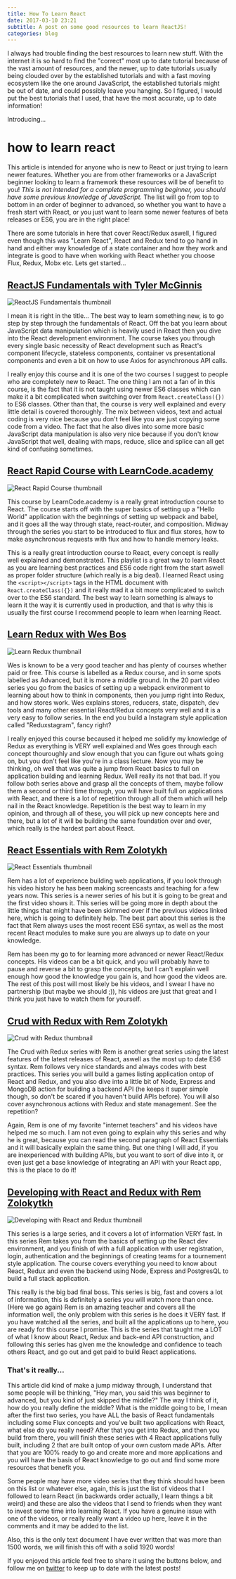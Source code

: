 ```yaml
---
title: How To Learn React
date: 2017-03-10 23:21
subtitle: A post on some good resources to learn ReactJS!
categories: blog
---
```

I always had trouble finding the best resources to learn new stuff. With the internet it is so hard to find the \"correct\" most up to date tutorial because of the vast amount of resources, and the newer, up to date tutorials usually being clouded over by the established tutorials and with a fast moving ecosystem like the one around JavaScript, the established tutorials might be out of date, and could possibly leave you hanging. So I figured, I would put the best tutorials that I used, that have the most accurate, up to date information!

Introducing...

# how to learn react

This article is intended for anyone who is new to React or just trying to learn newer features. Whether you are from other frameworks or a JavaScript beginner looking to learn a framework these resources will be of benefit to you! _This is not intended for a complete programming beginner, you should have some previous knowledge of JavaScript._ The list will go from top to bottom in an order of beginner to advanced, so whether you want to have a fresh start with React, or you just want to learn some newer features of beta releases or ES6, you are in the right place!

There are some tutorials in here that cover React/Redux aswell, I figured even though this was "Learn React", React and Redux tend to go hand in hand and either way knowledge of a state container and how they work and integrate is good to have when working with React whether you choose Flux, Redux, Mobx etc.
Lets get started...


## [ReactJS Fundamentals with Tyler McGinnis](https://online.reacttraining.com/p/reactjsfundamentals)

![ReactJS Fundamentals thumbnail](https://d6xfpzo6h49n1.cloudfront.net/pRZzfb6H_zSdVmf-z7AfmlQ8IPM=/fit-in/705x0/https://d2vvqscadf4c1f.cloudfront.net/Ua3WUzOkTYN9c7CelZXA_reactjs-fundamentals.png)

I mean it is right in the title... The best way to learn something new, is to go step by step through the fundamentals of React. Off the bat you learn about JavaScript data manipulation which is heavily used in React then you dive into the React development environment. The course takes you through every single basic necessity of React development such as React's component lifecycle, stateless components, container vs presentational components and even a bit on how to use Axios for asynchronous API calls.

I really enjoy this course and it is one of the two courses I suggest to people who are completely new to React. The one thing I am not a fan of in this course, is the fact that it is not taught using newer ES6 classes which can make it a bit complicated when switching over from ```React.createClass({})``` to ES6 classes. Other than that, the course is very well explained and every little detail is covered thoroughly. The mix between videos, text and actual coding is very nice because you don't feel like you are just copying some code from a video. The fact that he also dives into some more basic JavaScript data manipulation is also very nice because if you don't know JavaScript that well, dealing with maps, reduce, slice and splice can all get kind of confusing sometimes.

## [React Rapid Course with LearnCode.academy](https://www.youtube.com/watch?v=MhkGQAoc7bc&list=PLoYCgNOIyGABj2GQSlDRjgvXtqfDxKm5b)

![React Rapid Course thumbnail](https://i.ytimg.com/vi/MhkGQAoc7bc/maxresdefault.jpg)

This course by LearnCode.academy is a really great introduction course to React. The course starts off with the super basics of setting up a \"Hello World\" application with the beginnings of setting up webpack and babel, and it goes all the way through state, react-router, and composition. Midway through the series you start to be introduced to flux and flux stores, how to make asynchronous requests with flux and how to handle memory leaks.

This is a really great introduction course to React, every concept is really well explained and demonstrated. This playlist is a great way to learn React as you are learning best practices and ES6 code right from the start aswell as proper folder structure (which really is a big deal). I learned React using the ```<script></script>``` tags in the HTML document with ```React.createClass({})``` and it really mad it a bit more complicated to switch over to the ES6 standard. The best way to learn something is always to learn it the way it is currently used in production, and that is why this is usually the first course I recommend people to learn when learning React.

## [Learn Redux with Wes Bos](https://www.youtube.com/playlist?list=PLu8EoSxDXHP5uyzEWxdlr9WQTJJIzr6jy)

![Learn Redux thumbnail](https://i.ytimg.com/vi/sAzh8t1H0p4/maxresdefault.jpg)

Wes is known to be a very good teacher and has plenty of courses whether paid or free. This course is labelled as a Redux course, and in some spots labelled as Advanced, but it is more a middle ground. In the 20 part video series you go from the basics of setting up a webpack environment to learning about how to think in components, then you jump right into Redux, and how stores work. Wes explains stores, reducers, state, dispatch, dev tools and many other essential React/Redux concepts very well and it is a very easy to follow series. In the end you build a Instagram style application called \"Reduxstagram\", fancy right?

I really enjoyed this course becaused it helped me solidify my knowledge of Redux as everything is VERY well explained and Wes goes through each concept thouroughly and slow enough that you can figure out whats going on, but you don't feel like you're in a class lecture. Now you may be thinking, oh well that was quite a jump from React basics to full on application building and learning Redux. Well really its not that bad. If you follow both series above and grasp all the concepts of them, maybe follow them a second or third time through, you will have built full on applications with React, and there is a lot of repetition through all of them which will help nail in the React knowledge. Repetition is the best way to learn in my opinion, and through all of these, you will pick up new concepts here and there, but a lot of it will be building the same foundation over and over, which really is the hardest part about React.

## [React Essentials with Rem Zolotykh](https://www.youtube.com/watch?v=nSGZEQa5C_c)

![React Essentials thumbnail](http://remzolotykh.net/content/images/2016/11/00-thumbnail-1.png)

Rem has a lot of experience building web applications, if you look through his video history he has been making screencasts and teaching for a few years now. This series is a newer series of his but it is going to be great and the first video shows it. This series will be going more in depth about the little things that might have been skimmed over if the previous videos linked here, which is going to definitely help. The best part about this series is the fact that Rem always uses the most recent ES6 syntax, as well as the most recent React modules to make sure you are always up to date on your knowledge.

Rem has been my go to for learning more advanced or newer React/Redux concepts. His videos can be a bit quick, and you will probably have to pause and reverse a bit to grasp the concepts, but I can't explain well enough how good the knowledge you gain is, and how good the videos are. The rest of this post will most likely be his videos, and I swear I have no partnership (but maybe we should ;)), his videos are just that great and I think you just have to watch them for yourself.

## [Crud with Redux with Rem Zolotykh](https://www.youtube.com/watch?v=h1ivekTEC2M)

![Crud with Redux thumbnail](http://remzolotykh.net/content/images/2016/11/thumbnail.png)

The Crud with Redux series with Rem is another great series using the latest features of the latest releases of React, aswell as the most up to date ES6 syntax. Rem follows very nice standards and always codes with best practices. This series you will build a games listing application ontop of React and Redux, and you also dive into a little bit of Node, Express and MongoDB action for building a backend API (he keeps it super simple though, so don't be scared if you haven't build APIs before). You will also cover asynchronous actions with Redux and state management. See the repetition?

Again, Rem is one of my favorite \"internet teachers\" and his videos have helped me so much. I am not even going to explain why this series and why he is great, because you can read the second paragraph of React Essentials and it will basically explain the same thing. But one thing I will add, if you are inexperienced with building APIs, but you want to sort of dive into it, or even just get a base knowledge of integrating an API with your React app, this is the place to do it!

## [Developing with React and Redux with Rem Zolokytkh](https://www.youtube.com/watch?v=5oiXG9f6GO0&t=4s)

![Developing with React and Redux thumbnail](https://i.ytimg.com/vi/5oiXG9f6GO0/maxresdefault.jpg)

This series is a large series, and it covers a lot of information VERY fast. In this series Rem takes you from the basics of setting up the React dev environment, and you finish of with a full application with user registration, login, authentication and the beginnings of creating teams for a tournement style application. The course covers everything you need to know about React, Redux and even the backend using Node, Express and PostgresQL to build a full stack application.

This really is the big bad final boss. This series is big, fast and covers a lot of information, this is definitely a series you will watch more than once. (Here we go again) Rem is an amazing teacher and covers all the information well, the only problem with this series is he does it VERY fast. If you have watched all the series, and built all the applications up to here, you are ready for this course I promise. This is the series that taught me a LOT of what I know about React, Redux and back-end API construction, and following this series has given me the knowledge and confidence to teach others React, and go out and get paid to build React applications.

### That's it really...

This article did kind of make a jump midway through, I understand that some people will be thinking, \"Hey man, you said this was beginner to advanced, but you kind of just skipped the middle?\" The way I think of it, how do you really define the middle? What is the middle going to be, I mean after the first two series, you have ALL the basis of React fundamentals including some Flux concepts and you've built two applications with React, what else do you really need? After that you get into Redux, and then you build from there, you will finish these series with 4 React applications fully built, including 2 that are built ontop of your own custom made APIs. After that you are 100% ready to go and create more and more applications and you will have the basis of React knowledge to go out and find some more resources that benefit you.

Some people may have more video series that they think should have been on this list or whatever else, again, this is just the list of videos that I followed to learn React (in backwards order actually, I learn things a bit weird) and these are also the videos that I send to friends when they want to invest some time into learning React. If you have a genuine issue with one of the videos, or really really want a video up here, leave it in the comments and it may be added to the list.

Also, this is the only text document I have ever written that was more than 1500 words, we will finish this off with a solid 1920 words!

If you enjoyed this article feel free to share it using the buttons below, and follow me on [twitter](https://twitter.com/bkd705) to keep up to date with the latest posts!